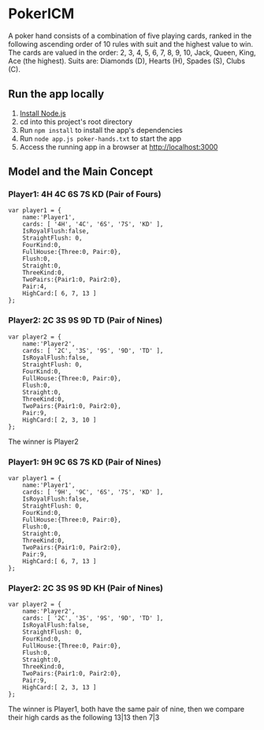 # PokerICM
A poker hand consists of a combination of five playing cards, ranked in the following ascending order of 10 rules with suit and the highest value to win. The cards are valued in the order: 2, 3, 4, 5, 6, 7, 8, 9, 10, Jack, Queen, King, Ace (the highest).
Suits are: Diamonds (D), Hearts (H), Spades (S), Clubs (C).


## Run the app locally

1. [Install Node.js][]
1. cd into this project's root directory
1. Run `npm install` to install the app's dependencies
1. Run `node app.js poker-hands.txt` to start the app
1. Access the running app in a browser at <http://localhost:3000>

[Install Node.js]: https://nodejs.org/en/download/

## Model and the Main Concept

### Player1: 4H 4C 6S 7S KD (Pair of Fours)
```
var player1 = {
    name:'Player1',
    cards: [ '4H', '4C', '6S', '7S', 'KD' ],
    IsRoyalFlush:false,
    StraightFlush: 0,
    FourKind:0,
    FullHouse:{Three:0, Pair:0},
    Flush:0,
    Straight:0,
    ThreeKind:0,
    TwoPairs:{Pair1:0, Pair2:0}, 
    Pair:4,
    HighCard:[ 6, 7, 13 ]
};
```
### Player2: 2C 3S 9S 9D TD (Pair of Nines)
```
var player2 = {
    name:'Player2',
    cards: [ '2C', '3S', '9S', '9D', 'TD' ],
    IsRoyalFlush:false,
    StraightFlush: 0,
    FourKind:0,
    FullHouse:{Three:0, Pair:0},
    Flush:0,
    Straight:0,
    ThreeKind:0,
    TwoPairs:{Pair1:0, Pair2:0}, 
    Pair:9,
    HighCard:[ 2, 3, 10 ]
};
```
The winner is Player2

### Player1: 9H 9C 6S 7S KD (Pair of Nines)
```
var player1 = {
    name:'Player1',
    cards: [ '9H', '9C', '6S', '7S', 'KD' ],
    IsRoyalFlush:false,
    StraightFlush: 0,
    FourKind:0,
    FullHouse:{Three:0, Pair:0},
    Flush:0,
    Straight:0,
    ThreeKind:0,
    TwoPairs:{Pair1:0, Pair2:0}, 
    Pair:9,
    HighCard:[ 6, 7, 13 ]
};
```
### Player2: 2C 3S 9S 9D KH (Pair of Nines)
```
var player2 = {
    name:'Player2',
    cards: [ '2C', '3S', '9S', '9D', 'TD' ],
    IsRoyalFlush:false,
    StraightFlush: 0,
    FourKind:0,
    FullHouse:{Three:0, Pair:0},
    Flush:0,
    Straight:0,
    ThreeKind:0,
    TwoPairs:{Pair1:0, Pair2:0}, 
    Pair:9,
    HighCard:[ 2, 3, 13 ]
};
```
The winner is Player1, both have the same pair of nine, then we compare their high cards as the following 13|13 then 7|3